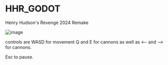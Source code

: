 # HHR_GODOT
Henry Hudson's Revenge 2024 Remake 

![image](https://github.com/user-attachments/assets/0e7b2661-ee9a-4dac-b3bf-7aab954a107e)

controls are WASD for movement Q and E for cannons as well as <-- and --> for cannons. 

Esc to pause. 
